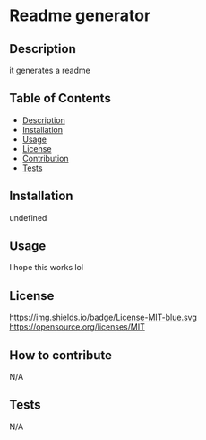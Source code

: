 # Readme generator
  ## Description
  it generates a readme

  ## Table of Contents
  - [Description](#Description)
  - [Installation](#Installation)
  - [Usage](#Usage)
  - [License](#License)
  - [Contribution](#Contribution)
  - [Tests](#Tests)
    
  ## Installation
  undefined

  ## Usage
  I hope this works lol

  ## License
  https://img.shields.io/badge/License-MIT-blue.svg
  https://opensource.org/licenses/MIT

  ## How to contribute
  N/A

  ## Tests
  N/A

